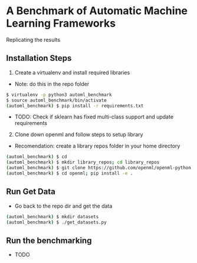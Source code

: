 # A Benchmark of Automatic Machine Learning Frameworks
Replicating the results

## Installation Steps
1. Create a virtualenv and install required libraries
  * Note: do this in the repo folder  
```bash
$ virtualenv -p python3 automl_benchmark
$ source automl_benchmark/bin/activate
(automl_benchmark) $ pip install -r requirements.txt
```
* TODO: Check if sklearn has fixed multi-class support and update requirements
2. Clone down openml and follow steps to setup library
  * Recomendation: create a library repos folder in your home directory  
```bash
(automl_benchmark) $ cd
(automl_benchmark) $ mkdir library_repos; cd library_repos
(automl_benchmark) $ git clone https://github.com/openml/openml-python.git
(automl_benchmark) $ cd openml; pip install -e .
```

## Run Get Data
* Go back to the repo dir and get the data  
```bash
(automl_benchmark) $ mkdir datasets
(automl_benchmark) $ ./get_datasets.py
```

## Run the benchmarking
* TODO